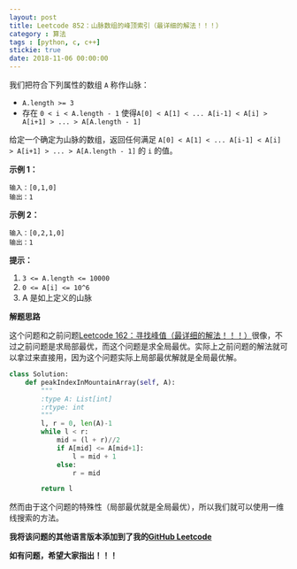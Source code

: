 ```yaml
---
layout: post
title: Leetcode 852：山脉数组的峰顶索引（最详细的解法！！！）
category : 算法
tags : [python, c, c++]
stickie: true
date: 2018-11-06 00:00:00
---
```


我们把符合下列属性的数组 `A` 称作山脉：

- `A.length >= 3`
- 存在 `0 < i < A.length - 1` 使得`A[0] < A[1] < ... A[i-1] < A[i] > A[i+1] > ... > A[A.length - 1]`

给定一个确定为山脉的数组，返回任何满足 `A[0] < A[1] < ... A[i-1] < A[i] > A[i+1] > ... > A[A.length - 1]` 的 `i` 的值。

**示例 1：**

```
输入：[0,1,0]
输出：1
```

**示例 2：**

```
输入：[0,2,1,0]
输出：1
```

**提示：**

1. `3 <= A.length <= 10000`
2. `0 <= A[i] <= 10^6`
3. A 是如上定义的山脉

**解题思路**

这个问题和之前问题[Leetcode 162：寻找峰值（最详细的解法！！！）](https://blog.csdn.net/qq_17550379/article/details/83780912)很像，不过之前问题是求局部最优，而这个问题是求全局最优。实际上之前问题的解法就可以拿过来直接用，因为这个问题实际上局部最优解就是全局最优解。

```python
class Solution:
    def peakIndexInMountainArray(self, A):
        """
        :type A: List[int]
        :rtype: int
        """
        l, r = 0, len(A)-1
        while l < r:
            mid = (l + r)//2
            if A[mid] <= A[mid+1]:
                l = mid + 1
            else:
                r = mid

        return l
```

然而由于这个问题的特殊性（局部最优就是全局最优），所以我们就可以使用一维线搜索的方法。

**我将该问题的其他语言版本添加到了我的[GitHub Leetcode](https://github.com/luliyucoordinate/Leetcode)**

**如有问题，希望大家指出！！！**